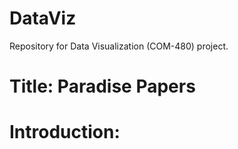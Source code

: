 # DataViz

Repository for Data Visualization (COM-480) project. 

# Title: Paradise Papers  

# Introduction: 


